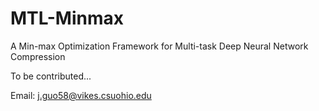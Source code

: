 # MTL-Minmax
A Min-max Optimization Framework for Multi-task Deep Neural Network Compression

To be contributed...

Email: j.guo58@vikes.csuohio.edu

